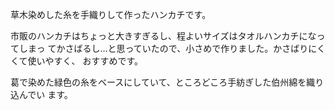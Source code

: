 草木染めした糸を手織りして作ったハンカチです。

市販のハンカチはちょっと大きすぎるし、程よいサイズはタオルハンカチになってしまっ
てかさばるし…と思っていたので、小さめで作りました。かさばりにくくて使いやすく、
おすすめです。

葛で染めた緑色の糸をベースにしていて、ところどころ手紡ぎした伯州綿を織り込んでい
ます。
